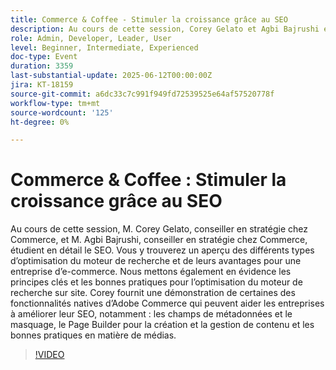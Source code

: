 ```yaml
---
title: Commerce & Coffee - Stimuler la croissance grâce au SEO
description: Au cours de cette session, Corey Gelato et Agbi Bajrushi explorent les types d’optimisation pour les moteurs de recherche, les principes clés et les outils d’Adobe Commerce tels que les champs de métadonnées, le générateur de page et les bonnes pratiques relatives aux médias pour le e-commerce.
role: Admin, Developer, Leader, User
level: Beginner, Intermediate, Experienced
doc-type: Event
duration: 3359
last-substantial-update: 2025-06-12T00:00:00Z
jira: KT-18159
source-git-commit: a6dc33c7c991f949fd72539525e64af57520778f
workflow-type: tm+mt
source-wordcount: '125'
ht-degree: 0%

---
```



# Commerce &amp; Coffee : Stimuler la croissance grâce au SEO

Au cours de cette session, M. Corey Gelato, conseiller en stratégie chez Commerce, et M. Agbi Bajrushi, conseiller en stratégie chez Commerce, étudient en détail le SEO. Vous y trouverez un aperçu des différents types d’optimisation du moteur de recherche et de leurs avantages pour une entreprise d’e-commerce. Nous mettons également en évidence les principes clés et les bonnes pratiques pour l’optimisation du moteur de recherche sur site. Corey fournit une démonstration de certaines des fonctionnalités natives d’Adobe Commerce qui peuvent aider les entreprises à améliorer leur SEO, notamment : les champs de métadonnées et le masquage, le Page Builder pour la création et la gestion de contenu et les bonnes pratiques en matière de médias.

>[!VIDEO](https://video.tv.adobe.com/v/3459039/?learn=on&enablevpops)
